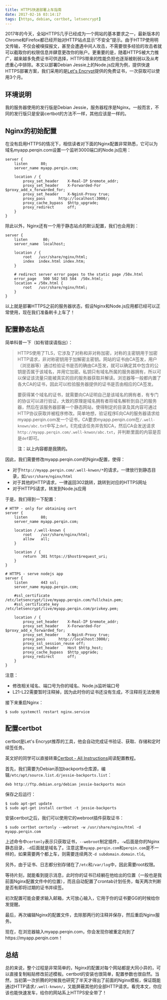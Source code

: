 ```yaml
---
title: HTTPS快速部署上车指南
date: 2017-02-16 03:14:17
tags: [https, debian, certbot, letsencrypt]
---
```


2017年的今天，全站HTTPS几乎已经成为一个网站的基本要求之一，最新版本的Chrome和Firefox都已经开始对HTTP站点显示“不安全”提示。由于HTTP使用明文传输，不仅会被嗅探报文，甚至会遭遇中间人攻击，不需要很多经验的攻击者就可以截取你的权限信息并肆意更改你的账户。更重要的是，随着HTTPS被大力推广，越来越多免费证书可供选择，HTTPS带来的性能负担也逐渐被削弱以及从考虑重心中排除。本文以部署Debian Jessie上的Node.js应用为例，提供快速HTTPS部署方案，我们采用的是[Let's Encrypt](https://letsencrypt.org/)提供的免费证书，一次获取可以使用3个月。

## 环境说明

我的服务器使用的发行版是Debian Jessie，服务器程序是Nginx。一般而言，不同的发行版只是安装certbot的方法不一样，其他应该是一样的。

## Nginx的初始配置

在没有启用HTTPS的情况下，相信读者对下面的Nginx配置非常熟悉，它可以为域名myapp.perqin.com设置一个监听3000端口的Node.js应用：

```
server {
	listen		80;
	server_name	myapp.perqin.com;
	
	location / {
		proxy_set_header	X-Real-IP $remote_addr;
		proxy_set_header	X-Forwarded-For $proxy_add_x_forwarded_for;
		proxy_set_header	X-NginX-Proxy true;
		proxy_pass		http://localhost:3000/;
		proxy_cache_bypass	$http_upgrade;
		proxy_redirect		off;
	}
}

```

除此以外，Nginx还有一个用于静态站点的默认配置，我们也会用到：

```
server {
    listen       80;
    server_name  localhost;
    
    location / {
        root   /usr/share/nginx/html;
        index  index.html index.htm;
    }

    # redirect server error pages to the static page /50x.html
    error_page   500 502 503 504  /50x.html;
    location = /50x.html {
        root   /usr/share/nginx/html;
    }
}
```

以上就是部署HTTPS之前的服务器状态，假设Nginx和Node.js应用都已经可以正常使用，现在我们准备刷卡上车了！

## 配置静态站点

简单科普一下（如有错误请指出）：

>  HTTPS使用了TLS，它涉及了对称和非对称加密，对称的主密钥用于加密HTTP请求，非对称密钥用于加解密主密钥。网站的证书由CA签发，用户（浏览器等）通过检验证书是否的确由CA签发，就可以确定其中包含的公钥是否属于该域名，并用它加密。私钥只有域名所属的服务器拥有，所以可以保证该流量只能被真实的目的服务器获取并解读。浏览器等一般都内置了各大CA的证书，因此可以检验服务器提供的证书是否由相应的CA签发。
>
>  要获得某个域名的证书，就需要向CA证明自己是该域名的拥有者，有专门的协议可以进行验证，大致的原理是域名拥有者将域名解析到自己的服务器，然后在该服务器部署一个静态网站，使得制定的目录及其内容可通过HTTP协议获取并被程序修改。简单地想，验证程序E向CA的服务器请求给myapp.perqin.com发一个证书，CA要求myapp.perqin.com在`/.well-known/abc.txt`中写上`def`。E完成该任务并告知CA，然后CA会发送请求`http://myapp.perqin.com/.well-knwon/abc.txt`，并判断里面的内容是否是`def`即可。
>
>  **注：以上内容都是我猜的。**

因此，我们需要修改myapp.perqin.com的Nginx配置，使得：

*  对于`http://myapp.perqin.com/.well-knwon/*`的请求，一律放行到静态目录，如`/usr/share/nginx/html`
*  对于其他的HTTP请求，一律返回302跳转，跳转到对应的HTTPS网址
*  对于HTTPS请求，转发到Node.js应用

于是，我们得到一下配置：

```
# HTTP - only for obtaining cert
server {
	listen		80;
	server_name	myapp.perqin.com;

	location /.well-known {
		root	/usr/share/nginx/html;
		allow	all;
	}

	location / {
		return	301 https://$host$request_uri;
	}
}

# HTTPS - serve nodejs app
server {
	listen		443 ssl;
	server_name	myapp.perqin.com;

	#ssl_certificate		/etc/letsencrypt/live/myapp.perqin.com/fullchain.pem;
	#ssl_certificate_key	/etc/letsencrypt/live/myapp.perqin.com/privkey.pem;

	location / {
		proxy_set_header	X-Real-IP $remote_addr;
		proxy_set_header	X-Forwarded-For $proxy_add_x_forwarded_for;
		proxy_set_header	X-NginX-Proxy true;
		proxy_pass		http://localhost:3000/;
		proxy_ssl_session_reuse	off;
		proxy_set_header	Host $http_host;
		proxy_cache_bypass	$http_upgrade;
		proxy_redirect		off;
	}
}

```

注意：

*  修改相关域名、端口号为你的域名、Node.js监听端口号
*  L21-L22需要暂时注释掉，因为此时你的证书还没有生成，不注释将无法使用

接下来重启Nginx：

```
$ sudo systemctl restart nginx.service
```

## 配置certbot

certbot是Let's Encrypt推荐的工具，他会自动完成证书验证、获取、存储和定时续签任务。

英文好的同学可以直接转乘[Certbot - All Instructions](https://certbot.eff.org/all-instructions/#debian-8-jessie-none-of-the-above)阅读配置教程。

首先，我们需要为Debian添加backports仓库源，编辑`/etc/apt/source.list.d/jessie-backports.list`：

```
deb http://ftp.debian.org/debian jessie-backports main
```

保存之后运行：

```
$ sudo apt-get update
$ sudo apt-get install certbot -t jessie-backports
```

安装certbot之后，我们可以使用它的webroot插件获取证书：

```
$ sudo certbot certonly --webroot -w /usr/share/nginx/html -d myapp.perqin.com
```

上述命令中`certonly`表示只获取证书，`--webroot`制定插件，`-w`后面是你的Nginx静态目录，`-d`后面就是域名了。注意这里`myapp.perqin.com`和`perqin.com`是不一样的，如果需要两个都上车，则需要连续两次`-d subdomain.domain.tld`。

另外，由于证书、日志都分别存储在了`/etc`和`/var/log`中，因此需要root权限。

等待片刻，就能看到提示消息，此时你的证书已经躺在他给出的位置（一般也是我前面Nginx配置文件中的位置），而且自动配置了crontab计划任务，每天两次判断是否有即将过期的证书并续签。

初次配置可能会要求输入邮箱，大可放心输入，它用于你的证书要GG的时候给你发提醒。

最后，再次编辑Nginx的配置文件，去除那两行的注释并保存，然后重启Nginx服务。

现在，在浏览器输入myapp.perqin.com，你会发现你被重定向到了https://myapp.perqin.com！

## 总结

总的来说，整个过程是非常简单的，Nginx的配置对每个网站都是大同小异的，可以直接复制粘贴修改前述模板。certbot的安装也很简单，配置参数也很自然。当然，当初第一次折腾的时候我也研究了半天才得出了前面的Nginx模板，保证既能通过HTTP请求`/.well-knwon/`，又能屏蔽其他的全部HTTP请求。看完本文，你应该也能快速发车，给你的网站系上HTTPS安全带了！